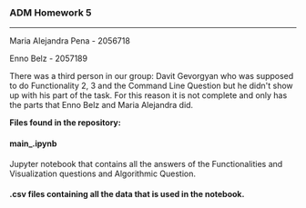 ### ADM Homework 5
------------

Maria Alejandra Pena - 2056718

Enno Belz - 2057189

There was a third person in our group: Davit Gevorgyan who was supposed to do Functionality 2, 3 and the Command Line Question but he didn't show up with his part of the task. For this reason it is not complete and only has the parts that Enno Belz and Maria Alejandra did.


**Files found in the repository:**


#### main_.ipynb
Jupyter notebook that contains all the answers of the Functionalities and Visualization questions and Algorithmic Question.

#### .csv files containing all the data that is used in the notebook.
